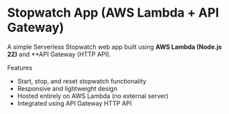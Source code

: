 # Stopwatch App (AWS Lambda + API Gateway)

A simple Serverless Stopwatch web app built using **AWS Lambda (Node.js 22)** and **API Gateway (HTTP API).  


Features
- Start, stop, and reset stopwatch functionality  
- Responsive and lightweight design  
- Hosted entirely on AWS Lambda (no external server)  
- Integrated using API Gateway HTTP API  


